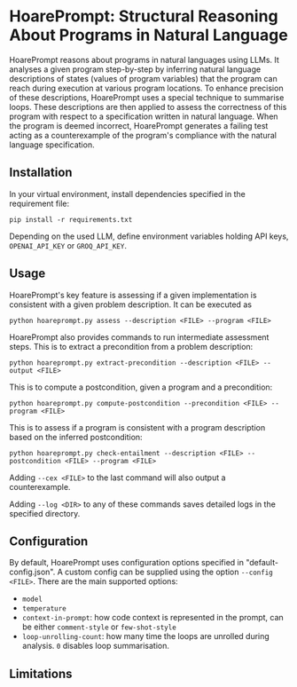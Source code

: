 # HoarePrompt: Structural Reasoning About Programs in Natural Language

HoarePrompt reasons about programs in natural languages using LLMs. It analyses a given program step-by-step by inferring natural language descriptions of states (values of program variables) that the program can reach during execution at various program locations. To enhance precision of these descriptions, HoarePrompt uses a special technique to summarise loops. These descriptions are then applied to assess the correctness of this program with respect to a specification written in natural language. When the program is deemed incorrect, HoarePrompt generates a failing test acting as a counterexample of the program's compliance with the natural language specification.

## Installation

In your virtual environment, install dependencies specified in the requirement file:

    pip install -r requirements.txt
    
Depending on the used LLM, define environment variables holding API keys, `OPENAI_API_KEY` or `GROQ_API_KEY`.

## Usage

HoarePrompt's key feature is assessing if a given implementation is consistent with a given problem description. It can be executed as 

    python hoareprompt.py assess --description <FILE> --program <FILE>
    
HoarePrompt also provides commands to run intermediate assessment steps. This is to extract a precondition from a problem description:

    python hoareprompt.py extract-precondition --description <FILE> --output <FILE>
        
This is to compute a postcondition, given a program and a precondition:

    python hoareprompt.py compute-postcondition --precondition <FILE> --program <FILE> 

This is to assess if a program is consistent with a program description based on the inferred postcondition:

    python hoareprompt.py check-entailment --description <FILE> --postcondition <FILE> --program <FILE> 

Adding `--cex <FILE>` to the last command will also output a counterexample.

Adding `--log <DIR>` to any of these commands saves detailed logs in the specified directory.

## Configuration

By default, HoarePrompt uses configuration options specified in "default-config.json". A custom config can be supplied using the option `--config <FILE>`. There are the main supported options:

- `model`
- `temperature`
- `context-in-prompt`: how code context is represented in the prompt, can be either `comment-style` or `few-shot-style`
- `loop-unrolling-count`: how many time the loops are unrolled during analysis. `0` disables loop summarisation.

## Limitations
